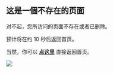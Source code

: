 ## 这是一個不存在的页面

对不起，您所访问的页面不存在或者已删除。

预计将在约 <span id="timeout">10</span> 秒后返回首页。

当然，你可以 **[点这里](https://hanwall.github.io/)** 直接返回首页。

<img src="https://gitcode.net/GaloisField/WORKFLOWS4COMPANY/-/raw/master/resources/pic/logo/404_3.jpeg"></img>
<script>
let countTime = 10;
let url ;
function count() {
  document.getElementById('timeout').textContent = countTime;
  countTime -= 1;
  if(countTime === 0){
    if (location.href.match("WORKFLOWS4COMPANY") == null){
        url = location.protocol+"//"+location.host;
    }else{
        url = location.protocol+"//"+location.host+'/WORKFLOWS4COMPANY/';
    }
        location.href = url;
}
  setTimeout(() => {
    if (countTime >=0){
        count();
    }else{
        alert("跳转失败，请点击【点这里】重新访问")
        countTime=0;
    }
  }, 1000);
}
count();
</script>

